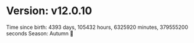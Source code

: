 # Version: v12.0.10
Time since birth: 4393 days, 105432 hours, 6325920 minutes, 379555200 seconds
Season: Autumn 🍁

